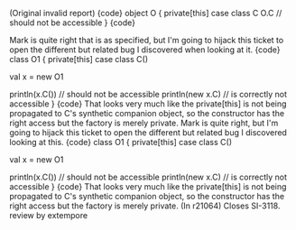 (Original invalid report)
{code}
object O {
  private[this] case class C
  O.C // should not be accessible
}
{code}

Mark is quite right that is as specified, but I'm going to hijack this ticket to open the different but related bug I discovered when looking at it.
{code}
class O1 {
  private[this] case class C()
  
  val x = new O1
  
  println(x.C())   // should not be accessible
  println(new x.C) // is correctly not accessible
}
{code}
That looks very much like the private[this] is not being propagated to C's synthetic companion object, so the constructor has the right access but the factory is merely private.
Mark is quite right, but I'm going to hijack this ticket to open the different but related bug I discovered looking at this.
{code}
class O1 {
  private[this] case class C()
  
  val x = new O1
  
  println(x.C())   // should not be accessible
  println(new x.C) // is correctly not accessible
}
{code}
That looks very much like the private[this] is not being propagated to C's synthetic companion object, so the constructor has the right access but the factory is merely private.
(In r21064) Closes SI-3118. review by extempore
